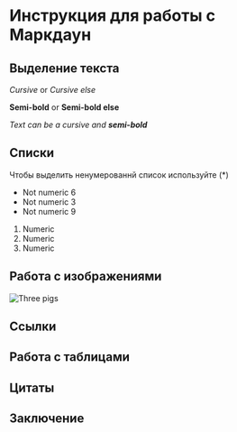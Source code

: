 # Инструкция для работы с Маркдаун

## Выделение текста

_Cursive_ or *Cursive else*

__Semi-bold__ or **Semi-bold else**

_Text can be a cursive and **semi-bold**_

## Списки
Чтобы выделить ненумерованнй список используйте (*)

* Not numeric 6
* Not numeric 3
* Not numeric 9

1. Numeric 
1. Numeric
1. Numeric


## Работа с изображениями
![Three pigs](1627376044.jpg)

## Ссылки

## Работа с таблицами

## Цитаты

## Заключение

